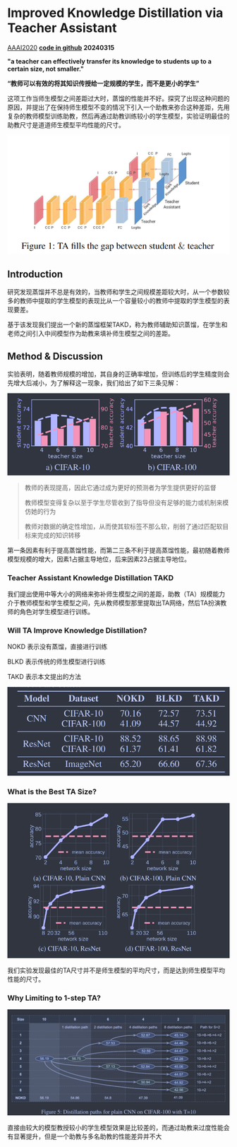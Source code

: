 # Improved Knowledge Distillation via Teacher Assistant

[AAAI2020](https://ojs.aaai.org/index.php/AAAI/article/view/5963)	[**code in github**](https://github.com/imirzadeh/Teacher-Assistant-Knowledge-Distillation)	**20240315**

**"a teacher can effectively transfer its knowledge to students up to a certain size, not smaller."**

**“教师可以有效的将其知识传授给一定规模的学生，而不是更小的学生”**

这项工作当师生模型之间差距过大时，蒸馏的性能并不好。探究了出现这种问题的原因，并提出了在保持师生模型不变的情况下引入一个助教来弥合这种差距，先用复杂的教师模型训练助教，然后再通过助教训练较小的学生模型，实验证明最佳的助教尺寸是道道师生模型平均性能的尺寸。

![image-20240305124246302](./imgs/image-20240305124246302.png)



## Introduction

研究发现蒸馏并不总是有效的，当教师和学生之间规模差距较大时，从一个参数较多的教师中提取的学生模型的表现比从一个容量较小的教师中提取的学生模型的表现要差。

基于该发现我们提出一个新的蒸馏框架TAKD，称为教师辅助知识蒸馏，在学生和老师之间引入中间模型作为助教来填补师生模型之间的差距。



## Method & Discussion

实验表明，随着教师规模的增加，其自身的正确率增加，但训练后的学生精度则会先增大后减小，为了解释这一现象，我们给出了如下三条见解：

![image-20240305153244540](./imgs/image-20240305153244540.png)

> 教师的表现提高，因此它通过成为更好的预测者为学生提供更好的监督
>
> 教师模型变得复杂以至于学生尽管收到了指导但没有足够的能力或机制来模仿她的行为
>
> 教师对数据的确定性增加，从而使其软标签不那么软，削弱了通过匹配软目标来完成的知识转移

第一条因素有利于提高蒸馏性能，而第二三条不利于提高蒸馏性能，最初随着教师模型规模的增大，因素1占据主导地位，后来因素23占据主导地位。



### Teacher Assistant Knowledge Distillation TAKD

我们提出使用中等大小的网络来弥补师生模型之间的差距，助教（TA）规模能力介于教师模型和学生模型之间，先从教师模型那里提取出TA网络，然后TA扮演教师的角色对学生模型进行训练。



### Will TA Improve Knowledge Distillation?

NOKD 表示没有蒸馏，直接进行训练

BLKD 表示传统的师生模型进行训练

TAKD 表示本文提出的方法

![image-20240305154300682](./imgs/image-20240305154300682.png)



### What is the Best TA Size?

![image-20240305154547371](./imgs/image-20240305154547371.png)

我们实验发现最佳的TA尺寸并不是师生模型的平均尺寸，而是达到师生模型平均性能的尺寸。



### Why Limiting to 1-step TA?

![image-20240305154756490](./imgs/image-20240305154756490.png)

直接由较大的模型教授较小的学生模型效果是比较差的，而通过助教来过度性能会有显著提升，但是一个助教与多名助教的性能差异并不大